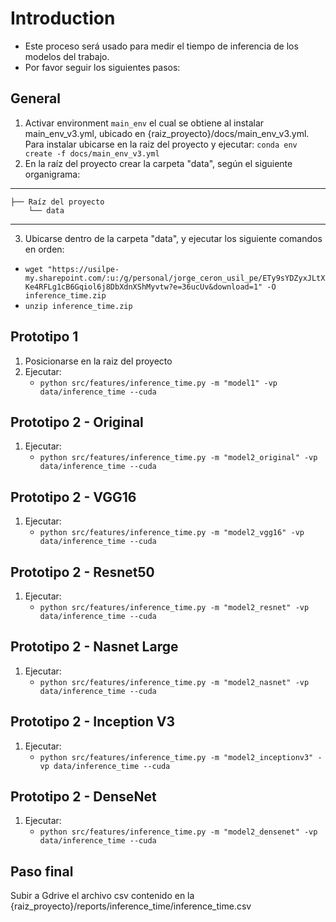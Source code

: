 # Introduction

- Este proceso será usado para medir el tiempo de inferencia de los modelos del trabajo.
- Por favor seguir los siguientes pasos:

## General
1. Activar environment `main_env` el cual se obtiene al instalar main_env_v3.yml, ubicado en {raiz_proyecto}/docs/main_env_v3.yml. Para instalar ubicarse en la raiz del proyecto y ejecutar: `conda env create -f docs/main_env_v3.yml`
2. En la raíz del proyecto crear la carpeta "data", según el siguiente organigrama:
------------
    ├── Raíz del proyecto
        └── data
-----------
3. Ubicarse dentro de la carpeta "data", y ejecutar los siguiente comandos en orden:
- `wget "https://usilpe-my.sharepoint.com/:u:/g/personal/jorge_ceron_usil_pe/ETy9sYDZyxJLtXKe4RFLg1cB6Gqiol6j8DbXdnXShMyvtw?e=36ucUv&download=1" -O inference_time.zip`
- `unzip inference_time.zip`


## Prototipo 1
1. Posicionarse en la raiz del proyecto
2. Ejecutar:
    - `python src/features/inference_time.py -m "model1" -vp data/inference_time --cuda`

## Prototipo 2 - Original
1. Ejecutar:
    - `python src/features/inference_time.py -m "model2_original" -vp data/inference_time --cuda`

## Prototipo 2 - VGG16
1. Ejecutar:
    - `python src/features/inference_time.py -m "model2_vgg16" -vp data/inference_time --cuda`

## Prototipo 2 - Resnet50
1. Ejecutar:
    - `python src/features/inference_time.py -m "model2_resnet" -vp data/inference_time --cuda`

## Prototipo 2 - Nasnet Large
1. Ejecutar:
    - `python src/features/inference_time.py -m "model2_nasnet" -vp data/inference_time --cuda`

## Prototipo 2 - Inception V3
1. Ejecutar:
    - `python src/features/inference_time.py -m "model2_inceptionv3" -vp data/inference_time --cuda`

## Prototipo 2 - DenseNet
1. Ejecutar:
    - `python src/features/inference_time.py -m "model2_densenet" -vp data/inference_time --cuda`
  
## Paso final
Subir a Gdrive el archivo csv contenido en la {raiz_proyecto}/reports/inference_time/inference_time.csv
